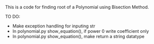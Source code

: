 This is a code for finding root of a Polynomial using Bisection Method.


TO DO:
* Make exception handling for inputing str
* In polynomial.py show_equation(), if power 0 write coefficient only
* In polynomial.py show_equation(),  make return a string datatype